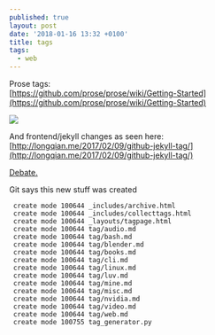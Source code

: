 ```yaml
---
published: true
layout: post
date: '2018-01-16 13:32 +0100'
title: tags
tags:
  - web
---
```

Prose tags:  
[https://github.com/prose/prose/wiki/Getting-Started](https://github.com/prose/prose/wiki/Getting-Started)

![](https://cdn.scrot.moe/images/2018/01/16/tags.png)

And frontend/jekyll changes as seen here:  
[http://longqian.me/2017/02/09/github-jekyll-tag/](http://longqian.me/2017/02/09/github-jekyll-tag/)

[Debate.](https://forums.bunsenlabs.org/viewtopic.php?pid=66845#p66845)

Git says this new stuff was created

     create mode 100644 _includes/archive.html
     create mode 100644 _includes/collecttags.html
     create mode 100644 _layouts/tagpage.html
     create mode 100644 tag/audio.md
     create mode 100644 tag/bash.md
     create mode 100644 tag/blender.md
     create mode 100644 tag/books.md
     create mode 100644 tag/cli.md
     create mode 100644 tag/linux.md
     create mode 100644 tag/luv.md
     create mode 100644 tag/mine.md
     create mode 100644 tag/misc.md
     create mode 100644 tag/nvidia.md
     create mode 100644 tag/video.md
     create mode 100644 tag/web.md
     create mode 100755 tag_generator.py
